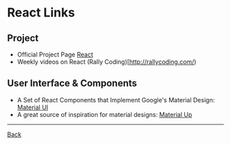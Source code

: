 # React Links

## Project

* Official Project Page [React](https://facebook.github.io/react/)
* Weekly videos on React (Rally Coding)[http://rallycoding.com/)

## User Interface & Components

* A Set of React Components that Implement Google's Material Design: [Material UI](http://www.material-ui.com/#/)
* A great source of inspiration for material designs: [Material Up](http://www.materialup.com/)

---

[Back](README.md)
